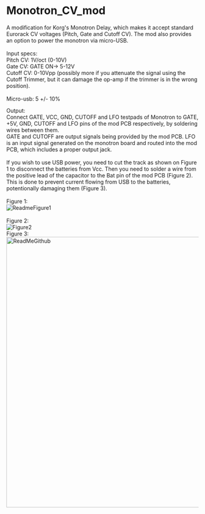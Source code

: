 # Monotron_CV_mod
A modification for Korg's Monotron Delay, which makes it accept standard Eurorack CV voltages (Pitch, Gate and Cutoff CV). The mod also provides an option to power the monotron via micro-USB.
<br />
<br />
Input specs:<br />
Pitch CV: 1V/oct (0-10V) <br />
Gate CV: GATE ON-> 5-12V <br />
Cutoff CV: 0-10Vpp (possibly more if you attenuate the signal using the Cutoff Trimmer, but it can damage the op-amp if the trimmer is in the wrong position).
<br />
<br />
Micro-usb: 5 +/- 10%

Output:<br />
Connect GATE, VCC, GND, CUTOFF and LFO testpads of Monotron to GATE, +5V, GND, CUTOFF and LFO pins of the mod PCB respectively, by soldering wires between them.<br />
GATE and CUTOFF are output signals being provided by the mod PCB. LFO is an input signal generated on the monotron board and routed into the mod PCB, which includes a proper output jack.
<br />
<br />
If you wish to use USB power, you need to cut the track as shown on Figure 1 to disconnect the batteries from Vcc. Then you need to solder a wire from the positive lead of the capacitor to the Bat pin of the mod PCB (Figure 2). This is done to prevent current flowing from USB to the batteries, potentionally damaging them (Figure 3).
<br />
<br />
Figure 1: <br />
![ReadmeFigure1](https://user-images.githubusercontent.com/101595484/164016741-ba5b5a88-95c2-4f2e-ae75-5b52a6252b88.jpg)
<br />
<br />
Figure 2: <br />
![Figure2](https://user-images.githubusercontent.com/101595484/164017516-625cd39a-99eb-4a7a-b0f3-3d4f5ca23494.jpg)
<br />
Figure 3: <br />
<img width="710" alt="ReadMeGithub" src="https://user-images.githubusercontent.com/101595484/164013894-c8fbc97c-9806-45da-8eef-2b9a8f1a70c8.png">
